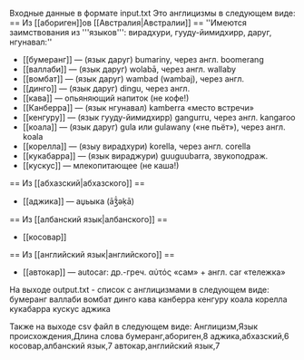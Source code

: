 Входные данные в формате input.txt
Это англицизмы в следующем виде:
== Из [[абориген]]ов [[Австралия|Австралии]] ==
''Имеются заимствования из '''языков''': вирадхури, гууду-йимидхирр, даруг, нгунавал:''
* [[бумеранг]] — (язык даруг) bumariny, через англ. boomerang
* [[валлаби]] — (язык даруг) wolabā, через англ. wallaby
* [[вомбат]] — (язык даруг) wambad (wambaj), через англ.
* [[динго]] — (язык даруг) dingu, через англ.
* [[кава]] — опьяняющий напиток (не кофе!)
* [[Канберра]] — (язык нгунавал) kamberra «место встречи»
* [[кенгуру]] — (язык гууду-йимидхирр) gangurru, через англ. kangaroo
* [[коала]] — (язык даруг) gula или gulawany («не пьёт»), через англ. koala
* [[корелла]] — (языу вирадхури) korella, через англ. corella
* [[кукабарра]] — (язык вираджури) guuguubarra, звукоподраж.
* [[кускус]] — млекопитающее (не каша!)

== Из [[абхазский|абхазского]] ==
* [[аджика]] — аџьыка ‎(āǯ̍əḳā)

== Из [[албанский язык|албанского]] ==
* [[косовар]]

== Из [[английский язык|английского]] ==
* [[автокар]] — autocar: др.-греч. αὐτός «сам» + англ. car «тележка»


На выходе output.txt - список с англицизмами в следующем виде:
бумеранг
валлаби
вомбат
динго
кава
канберра
кенгуру
коала
корелла
кукабарра
кускус
аджика

Также на выходе csv файл в следующем виде:
Англицизм,Язык происхождения,Длина слова
бумеранг,абориген,8
аджика,абхазский,6
косовар,албанский язык,7
автокар,английский язык,7



